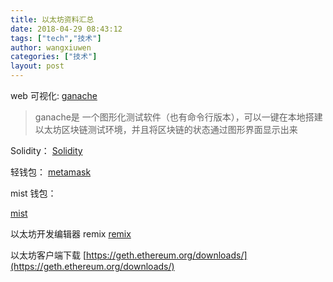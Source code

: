 ```yaml
---
title: 以太坊资料汇总
date: 2018-04-29 08:43:12
tags: ["tech","技术"]
author: wangxiuwen
categories: ["技术"]
layout: post
---
```


web 可视化:
[ganache](http://truffleframework.com/ganache/)
> ganache是 一个图形化测试软件（也有命令行版本），可以一键在本地搭建以太坊区块链测试环境，并且将区块链的状态通过图形界面显示出来

Solidity：
[Solidity](http://solidity.readthedocs.io/en/latest/index.html)

轻钱包：
[metamask](https://metamask.io/)

mist 钱包：

[mist](https://github.com/ethereum/mist/releases/)

以太坊开发编辑器 remix
[remix](https://remix.ethereum.org/)

以太坊客户端下载
[https://geth.ethereum.org/downloads/](https://geth.ethereum.org/downloads/)